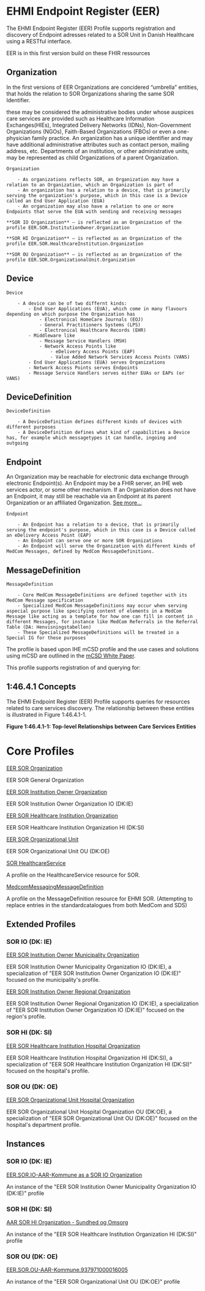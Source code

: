 # EHMI Endpoint Register (EER)

The EHMI Endpoint Register (EER) Profile supports registration and discovery of Endpoint adresses related to a SOR Unit in Danish Healthcare using a RESTful interface.

EER is in this first version build on these FHIR ressources

## Organization

In the first versions of EER Organizations are concidered “umbrella” entities, that holds the relation to SOR Organizations sharing the same SOR Identifier. 

these may be considered the administrative bodies under whose auspices care services are provided such as Healthcare Information Exchanges(HIEs), Integrated Delivery Networks (IDNs), Non-Government Organizations (NGOs), Faith-Based Organizations (FBOs) or even a one-physician family practice. An organization has a unique identifier and may have additional administrative attributes such as contact person, mailing address, etc. Departments of an institution, or other administrative units, may be represented as child Organizations of a parent Organization.

    Organization

        - As organizations reflects SOR, an Organization may have a relation to an Organization, which an Organization is part of
        - An organization has a relation to a device, that is primarily serving the organization's purpose, which in this case is a Device called an End User Application (EUA)
        - An organization may also have a relation to one or more Endpoints that serve the EUA with sending and receiving messages

    **SOR IO Organization** – is reflected as an Organization of the profile EER.SOR.InstitutionOwner.Organization

    **SOR HI Organization** – is reflected as an Organization of the profile EER.SOR.HealthcareInstitution.Organization

    **SOR OU Organization** – is reflected as an Organization of the profile EER.SOR.OrganizationalUnit.Organization

## Device

    Device

        - A device can be of two differnt kinds: 
            - End User Applications (EUA), which come in many flavours depending on which purpose the Organization has
                - Electronical HomeCare Journals (EOJ)
                - General Practitioners Systems (LPS)
                - Electronical Healthcare Records (EHR)
            - Middleware like 
                - Message Service Handlers (MSH) 
                - Network Access Points like 
                    - eDelivery Access Points (EAP) 
                    - Value Added Network Services Access Points (VANS)
            - End User Applications (EUA) serves Organizations
            - Network Access Points serves Endpoints
            - Message Service Handlers serves either EUAs or EAPs (or VANS)

## DeviceDefinition

    DeviceDefinition

        - A DeviceDefinition defines different kinds of devices with different purposes
        - A DeviceDefinition defines what kind of capabilities a Device has, for example which messagetypes it can handle, ingoing and outgoing

## Endpoint

An Organization may be reachable for electronic data exchange through electronic Endpoint(s). An Endpoint may be a FHIR server, an IHE web services actor, or some other mechanism. If an Organization does not have an Endpoint, it may still be reachable via an Endpoint at its parent Organization or an affiliated Organization. [See more...](Endpoint)

    Endpoint

        - An Endpoint has a relation to a device, that is primarily serving the endpoint's purpose, which in this case is a Device called an eDelivery Access Point (EAP)
        - An Endpoint can serve one or more SOR Organizations
        - An Endpoint will serve the Organization with different kinds of MedCom Messages, defined by MedCom MessageDefinitions. 
        
## MessageDefinition

    MessageDefinition

        - Core MedCom MessageDefinitions are defined together with its MedCom Message specification
        - Specialized MedCom MessageDefinitions may occur when serving aspecial purpose like specifying content of elements in a MedCom Message like acting as a template for how one can fill in content in different Messages, for instance like MedCom Referrals in the Referral Table (DA: Henvisningstabellen)
        - These Specialized MessageDefinitions will be treated in a Special IG for these purposes

   
The profile is based upon IHE mCSD profile and the use cases and solutions using mCSD are outlined in the [mCSD White Paper](https://profiles.ihe.net/ITI/papers/mCSD/index.html).

This profile supports registration of and querying for:

## 1:46.4.1 Concepts

The EHMI Endpoint Register (EER) Profile supports queries for resources related to care services discovery. The relationship between these entities is illustrated in Figure 1:46.4.1-1.

<!--![Top-level Relationships between Care Services Entities](mCSDRelationships.png)-->
<div style="clear: left;"></div>

**Figure 1:46.4.1-1: Top-level Relationships between Care Services Entities**

# Core Profiles

[EER SOR Organization](https://build.fhir.org/ig/medcomdk/dk-ehmi-eer/StructureDefinition-EER.SOR.Organization.html)

EER SOR General Organization

[EER SOR Institution Owner Organization](https://build.fhir.org/ig/medcomdk/dk-ehmi-eer/StructureDefinition-EER.SOR.InstitutionOwner.Organization.html)

EER SOR Institution Owner Organization IO (DK:IE)

[EER SOR Healthcare Institution Organization](https://build.fhir.org/ig/medcomdk/dk-ehmi-eer/StructureDefinition-EER.SOR.HealthcareInstitution.Organization.html)

EER SOR Healthcare Institution Organization HI (DK:SI)

[EER SOR Organizational Unit](https://build.fhir.org/ig/medcomdk/dk-ehmi-eer/StructureDefinition-EER.SOR.OrganizationalUnit.Organization.html)

EER SOR Organizational Unit OU (DK:OE)

[SOR HealthcareService](https://build.fhir.org/ig/medcomdk/dk-ehmi-eer/StructureDefinition-medcom.sor.HealthcareService.html)

A profile on the HealthcareService resource for SOR.

[MedcomMessagingMessageDefinition](https://build.fhir.org/ig/medcomdk/dk-ehmi-eer/StructureDefinition-MedcomMessagingMessageDefinition.html)

A profile on the MessageDefinition resource for EHMI SOR. (Attempting to replace entries in the standardcatalogues from both MedCom and SDS)


## Extended Profiles

### SOR IO (DK: IE)

[EER SOR Institution Owner Municipality Organization](https://build.fhir.org/ig/medcomdk/dk-ehmi-eer/StructureDefinition-EER.SOR.InstitutionOwner.Municipality.Organization.html)

EER SOR Institution Owner Municipality Organization IO (DK:IE), a specialization of "EER SOR Institution Owner Organization IO (DK:IE)" focused on the municipality's profile.

[EER SOR Institution Owner Regional Organization](https://build.fhir.org/ig/medcomdk/dk-ehmi-eer/StructureDefinition-EER.SOR.InstitutionOwner.Regional.Organization.html)

EER SOR Institution Owner Regional Organization IO (DK:IE), a specialization of "EER SOR Institution Owner Organization IO (DK:IE)" focused on the region's profile.

### SOR HI (DK: SI)

[EER SOR Healthcare Institution Hospital Organization](https://build.fhir.org/ig/medcomdk/dk-ehmi-eer/StructureDefinition-EER.SOR.HealthcareInstitution.Hospital.Organization.html)

EER SOR Healthcare Institution Hospital Organization HI (DK:SI), a specialization of "EER SOR Healthcare Institution Organization HI (DK:SI)" focused on the hospital's profile.

### SOR OU (DK: OE)

[EER SOR Organizational Unit Hospital Organization](https://build.fhir.org/ig/medcomdk/dk-ehmi-eer/StructureDefinition-EER.SOR.HospitalOUOrganization.Organization.html)

EER SOR Organizational Unit Hospital Organization OU (DK:OE), a specialization of "EER SOR Organizational Unit OU (DK:OE)" focused on the hospital's department profile.

## Instances

### SOR IO (DK: IE)

[EER.SOR.IO-AAR-Kommune as a SOR IO Organization](https://build.fhir.org/ig/medcomdk/dk-ehmi-eer/Organization-EER.SOR.IO-AAR-Kommune.311000016009.html)

An instance of the "EER SOR Institution Owner Municipality Organization IO (DK:IE)" profile

### SOR HI (DK: SI)

[AAR SOR HI Organization - Sundhed og Omsorg](https://build.fhir.org/ig/medcomdk/dk-ehmi-eer/Organization-EER.SOR.HI-AAR-Kommune.937961000016000.html)

An instance of the "EER SOR Healthcare Institution Organization HI (DK:SI)" profile

### SOR OU (DK: OE)

[EER.SOR.OU-AAR-Kommune.937971000016005](https://build.fhir.org/ig/medcomdk/dk-ehmi-eer/Organization-EER.SOR.OU-AAR-Kommune.937971000016005.html)

An instance of the "EER SOR Organizational Unit OU (DK:OE)" profile
